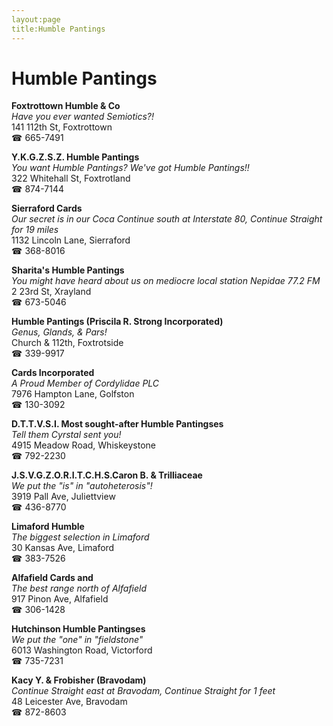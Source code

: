 ```yaml
---
layout:page
title:Humble Pantings
---
```

# Humble Pantings

**Foxtrottown Humble & Co**  
_Have you ever wanted Semiotics?!_  
141 112th St, Foxtrottown  
☎ 665-7491



**Y.K.G.Z.S.Z. Humble Pantings**  
_You want Humble Pantings? We've got Humble Pantings!!_  
322 Whitehall St, Foxtrotland  
☎ 874-7144



**Sierraford Cards**  
_Our secret is in our Coca 
Continue south at Interstate 80, Continue Straight for 19 miles_  
1132 Lincoln Lane, Sierraford  
☎ 368-8016



**Sharita's Humble Pantings**  
_You might have heard about us on mediocre local station Nepidae 77.2 FM_  
2 23rd St, Xrayland  
☎ 673-5046



**Humble Pantings (Priscila R. Strong Incorporated)**  
_Genus, Glands, & Pars!_  
Church & 112th, Foxtrotside  
☎ 339-9917



**Cards Incorporated**  
_A Proud Member of Cordylidae PLC_  
7976 Hampton Lane, Golfston  
☎ 130-3092



**D.T.T.V.S.I. Most sought-after Humble Pantingses**  
_Tell them Cyrstal sent you!_  
4915 Meadow Road, Whiskeystone  
☎ 792-2230



**J.S.V.G.Z.O.R.I.T.C.H.S.Caron B. & Trilliaceae**  
_We put the "is" in "autoheterosis"!_  
3919 Pall Ave, Juliettview  
☎ 436-8770



**Limaford Humble**  
_The biggest selection in Limaford_  
30 Kansas Ave, Limaford  
☎ 383-7526



**Alfafield Cards and**  
_The best range north of Alfafield_  
917 Pinon Ave, Alfafield  
☎ 306-1428



**Hutchinson Humble Pantingses**  
_We put the "one" in "fieldstone"_  
6013 Washington Road, Victorford  
☎ 735-7231



**Kacy Y. & Frobisher (Bravodam)**  
_Continue Straight east at Bravodam, Continue Straight for 1 feet_  
48 Leicester Ave, Bravodam  
☎ 872-8603



